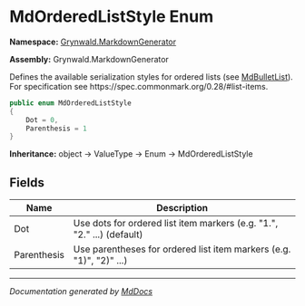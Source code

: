 # MdOrderedListStyle Enum

**Namespace:** [Grynwald.MarkdownGenerator](../index.md)

**Assembly:** Grynwald.MarkdownGenerator

Defines the available serialization styles for ordered lists (see [MdBulletList](../MdBulletList/index.md)). For specification see https:\/\/spec.commonmark.org\/0.28\/\#list\-items.

```csharp
public enum MdOrderedListStyle
{
    Dot = 0,
    Parenthesis = 1
}
```

**Inheritance:** object → ValueType → Enum → MdOrderedListStyle

## Fields

| Name        | Description                                                            |
| ----------- | ---------------------------------------------------------------------- |
| Dot         | Use dots for ordered list item markers (e.g. "1.", "2." ...) (default) |
| Parenthesis | Use parentheses for ordered list item markers (e.g. "1)", "2)" ...)    |

___

*Documentation generated by [MdDocs](https://github.com/ap0llo/mddocs)*
